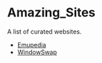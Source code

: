 # Amazing_Sites
A list of curated websites.

- [Emupedia](https://emupedia.net/beta/emuos/)
- [WindowSwap](https://www.window-swap.com/)
